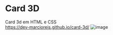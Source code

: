 # Card 3D
Card 3d em HTML e CSS<br>
https://dev-marcioreis.github.io/card-3d/
![image](https://user-images.githubusercontent.com/122680054/212474438-0c91f3f5-1d2d-4afa-be84-ba3b13ea19bb.png)
